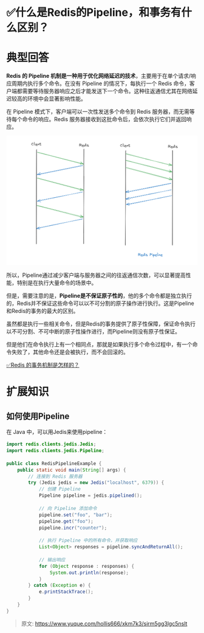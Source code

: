 # ✅什么是Redis的Pipeline，和事务有什么区别？

# 典型回答


**Redis 的 Pipeline 机制是一种用于优化网络延迟的技术**，主要用于在单个请求/响应周期内执行多个命令。在没有 Pipeline 的情况下，每执行一个 Redis 命令，客户端都需要等待服务器响应之后才能发送下一个命令。这种往返通信尤其在网络延迟较高的环境中会显著影响性能。



在 Pipeline 模式下，客户端可以一次性发送多个命令到 Redis 服务器，而无需等待每个命令的响应。Redis 服务器接收到这批命令后，会依次执行它们并返回响应。

![1700987066911-c1bb3104-3b52-40aa-a52d-907056a830d1.png](./img/_AaM5Rby_crGxTc7/1700987066911-c1bb3104-3b52-40aa-a52d-907056a830d1-241586.png)



所以，Pipeline通过减少客户端与服务器之间的往返通信次数，可以显著提高性能，特别是在执行大量命令的场景中。



但是，需要注意的是，**Pipeline是不保证原子性的**，他的多个命令都是独立执行的，Redis并不保证这些命令可以以不可分割的原子操作进行执行。这是Pipeline和Redis的事务的最大的区别。



虽然都是执行一些相关命令，但是Redis的事务提供了原子性保障，保证命令执行以不可分割、不可中断的原子性操作进行，而Pipeline则没有原子性保证。



但是他们在命令执行上有一个相同点，那就是如果执行多个命令过程中，有一个命令失败了，其他命令还是会被执行，而不会回滚的。



[✅Redis 的事务机制是怎样的？](https://www.yuque.com/hollis666/xkm7k3/xxxz79)

# 扩展知识


## 如何使用Pipeline


在 Java 中，可以用Jedis来使用pipeline：



```java
import redis.clients.jedis.Jedis;
import redis.clients.jedis.Pipeline;

public class RedisPipelineExample {
    public static void main(String[] args) {
        // 连接到 Redis 服务器
        try (Jedis jedis = new Jedis("localhost", 6379)) {
            // 创建 Pipeline
            Pipeline pipeline = jedis.pipelined();

            // 向 Pipeline 添加命令
            pipeline.set("foo", "bar");
            pipeline.get("foo");
            pipeline.incr("counter");

            // 执行 Pipeline 中的所有命令，并获取响应
            List<Object> responses = pipeline.syncAndReturnAll();

            // 输出响应
            for (Object response : responses) {
                System.out.println(response);
            }
        } catch (Exception e) {
            e.printStackTrace();
        }
    }
}

```



> 原文: <https://www.yuque.com/hollis666/xkm7k3/sirm5gg3lgc5nslt>